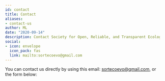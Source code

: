 ```yaml
---
id: contact
title: Contact
aliases:
- contact-us
author: ML
date: "2020-09-14"
description: Contact Society for Open, Reliable, and Transparent Ecology and Evolutionary biology (SORTEE)
social:
- icon: envelope
  icon_pack: fas
  link: mailto:sortecoevo@gmail.com 
---
```


You can contact us directly by using this email: sortecoevo@gmail.com, or the form below:
